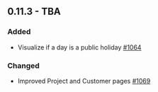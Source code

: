 ## 0.11.3 - TBA

### Added
- Visualize if a day is a public holiday [#1064](https://github.com/Puzzlepart/did/issues/1064)

### Changed
- Improved Project and Customer pages [#1069](https://github.com/Puzzlepart/did/pull/1069)